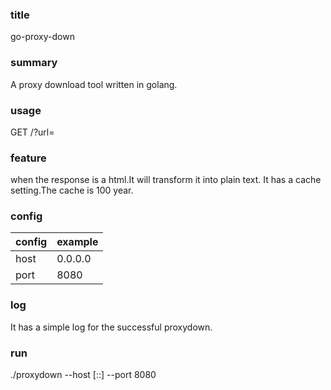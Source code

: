 ### title
go-proxy-down
### summary
A proxy download tool written in golang.
### usage
GET /?url=<your download url>
### feature
when the response is a html.It will transform it into plain text.
It has a cache setting.The cache is 100 year.
### config
|config|example|
|-|-|
|host|0.0.0.0|
|port|8080|
### log
It has a simple log for the successful proxydown.
### run
./proxydown --host [::] --port 8080
